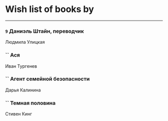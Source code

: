 # Wish list of books by [](https://ok.ru/profile/536771522733)
---

### `9` Даниэль Штайн, переводчик
Людмила Улицкая

### `` Ася
Иван Тургенев

### `` Агент семейной безопасности
Дарья Калинина

### `` Темная половина
Стивен Кинг

